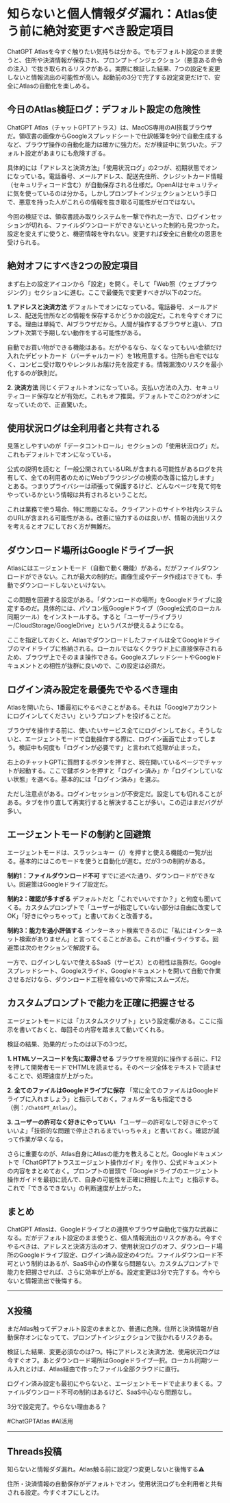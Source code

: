# 知らないと個人情報ダダ漏れ：Atlas使う前に絶対変更すべき設定項目

ChatGPT Atlasを今すぐ触りたい気持ちは分かる。でもデフォルト設定のまま使うと、住所や決済情報が保存され、プロンプトインジェクション（悪意ある命令の注入）で抜き取られるリスクがある。実際に検証した結果、7つの設定を変更しないと情報流出の可能性が高い。起動前の3分で完了する設定変更だけで、安全にAtlasの自動化を楽しめる。

## 今日のAtlas検証ログ：デフォルト設定の危険性

ChatGPT Atlas（チャットGPTアトラス）は、MacOS専用のAI搭載ブラウザだ。領収書の画像からGoogleスプレッドシートで仕訳帳簿を9分で自動生成するなど、ブラウザ操作の自動化能力は確かに強力だ。だが検証中に気づいた。デフォルト設定があまりにも危険すぎる。

具体的には「アドレスと決済方法」「使用状況ログ」の2つが、初期状態でオンになっている。電話番号、メールアドレス、配送先住所、クレジットカード情報（セキュリティコード含む）が自動保存される仕様だ。OpenAIはセキュリティに気を使っているのは分かる。しかしプロンプトインジェクションという手口で、悪意を持った人がこれらの情報を抜き取る可能性がゼロではない。

今回の検証では、領収書読み取りシステムを一撃で作れた一方で、ログインセッションが切れる、ファイルダウンロードができないといった制約も見つかった。設定を変えずに使うと、機密情報を守れない。変更すれば安全に自動化の恩恵を受けられる。

## 絶対オフにすべき2つの設定項目

まず右上の設定アイコンから「設定」を開く。そして「Web照（ウェブブラウジング）」セクションに進む。ここで最優先で変更すべきが以下の2つだ。

**1. アドレスと決済方法**
デフォルトでオンになっている。電話番号、メールアドレス、配送先住所などの情報を保存するかどうかの設定だ。これを今すぐオフにする。理由は単純で、AIブラウザだから。人間が操作するブラウザと違い、プロンプト次第で予期しない動作をする可能性がある。

自動でお買い物ができる機能はある。だがやるなら、なくなってもいい金額だけ入れたデビットカード（バーチャルカード）を1枚用意する。住所も自宅ではなく、コンビニ受け取りやレンタルお届け先を設定する。情報漏洩のリスクを最小化するのが鉄則だ。

**2. 決済方法**
同じくデフォルトオンになっている。支払い方法の入力、セキュリティコード保存などが有効だ。これもオフ推奨。デフォルトでこの2つがオンになっていたので、正直驚いた。

## 使用状況ログは全利用者と共有される

見落としやすいのが「データコントロール」セクションの「使用状況ログ」だ。これもデフォルトでオンになっている。

公式の説明を読むと「一般公開されているURLが含まれる可能性があるログを共有して、全ての利用者のためにWebブラウジングの検索の改善に協力します」とある。つまりプライバシーは頑張って保護するけど、どんなページを見て何をやっているかという情報は共有されるということだ。

これは業務で使う場合、特に問題になる。クライアントのサイトや社内システムのURLが含まれる可能性がある。改善に協力するのは良いが、情報の流出リスクを考えるとオフにしておく方が無難だ。

## ダウンロード場所はGoogleドライブ一択

Atlasにはエージェントモード（自動で動く機能）がある。だがファイルダウンロードができない。これが最大の制約だ。画像生成やデータ作成はできても、手動でダウンロードしないといけない。

この問題を回避する設定がある。「ダウンロードの場所」をGoogleドライブに設定するのだ。具体的には、パソコン版Googleドライブ（Google公式のローカル同期ツール）をインストールする。すると「ユーザー/ライブラリー/CloudStorage/GoogleDrive」というパスが使えるようになる。

ここを指定しておくと、Atlasでダウンロードしたファイルは全てGoogleドライブのマイドライブに格納される。ローカルではなくクラウド上に直接保存されるため、ブラウザ上でそのまま操作できる。GoogleスプレッドシートやGoogleドキュメントとの相性が抜群に良いので、この設定は必須だ。

## ログイン済み設定を最優先でやるべき理由

Atlasを開いたら、1番最初にやるべきことがある。それは「Googleアカウントにログインしてください」というプロンプトを投げることだ。

ブラウザを操作する前に、使いたいサービス全てにログインしておく。そうしないと、エージェントモードで自動操作する際に、ログイン画面で止まってしまう。検証中も何度も「ログインが必要です」と言われて処理が止まった。

右上のチャットGPTに質問するボタンを押すと、現在開いているページでチャットが起動する。ここで鍵ボタンを押すと「ログイン済み」か「ログインしていない状態」を選べる。基本的には「ログイン済み」を選ぶ。

ただし注意点がある。ログインセッションが不安定だ。設定しても切れることがある。タブを作り直して再実行すると解決することが多い。この辺はまだバグが多い。

## エージェントモードの制約と回避策

エージェントモードは、スラッシュキー（/）を押すと使える機能の一覧が出る。基本的にはこのモードを使うと自動化が進む。だが3つの制約がある。

**制約1：ファイルダウンロード不可**
すでに述べた通り、ダウンロードができない。回避策はGoogleドライブ設定だ。

**制約2：確認が多すぎる**
デフォルトだと「これでいいですか？」と何度も聞いてくる。カスタムプロンプトで「ユーザーが指定していない部分は自由に改変してOK」「好きにやっちゃって」と書いておくと改善する。

**制約3：能力を過小評価する**
インターネット検索できるのに「私にはインターネット検索がありません」と言ってくることがある。これが1番イライラする。回避策は次のセクションで解説する。

一方で、ログインしないで使えるSaaS（サービス）との相性は抜群だ。Googleスプレッドシート、Googleスライド、Googleドキュメントを開いて自動で作業させるだけなら、ダウンロード工程を経ないので非常にスムーズだ。

## カスタムプロンプトで能力を正確に把握させる

エージェントモードには「カスタムスクリプト」という設定欄がある。ここに指示を書いておくと、毎回その内容を踏まえて動いてくれる。

検証の結果、効果的だったのは以下の3つだ。

**1. HTMLソースコードを先に取得させる**
ブラウザを視覚的に操作する前に、F12を押して開発者モードでHTMLを読ませる。そのページ全体をテキストで読ませることで、処理速度が上がった。

**2. 全てのファイルはGoogleドライブに保存**
「常に全てのファイルはGoogleドライブに入れましょう」と指示しておく。フォルダー名も指定できる（例：`/ChatGPT_Atlas/`）。

**3. ユーザーの許可なく好きにやっていい**
「ユーザーの許可なしで好きにやっていいよ」「技術的な問題で停止されるまでいっちゃえ」と書いておく。確認が減って作業が早くなる。

さらに重要なのが、Atlas自身にAtlasの能力を教えることだ。Googleドキュメントで「ChatGPTアトラスエージェント操作ガイド」を作り、公式ドキュメントの内容をまとめておく。プロンプトの冒頭で「Googleドライブのエージェント操作ガイドを最初に読んで、自身の可能性を正確に把握した上で」と指示する。これで「できるできない」の判断速度が上がった。

## まとめ

ChatGPT Atlasは、Googleドライブとの連携やブラウザ自動化で強力な武器になる。だがデフォルト設定のまま使うと、個人情報流出のリスクがある。今すぐやるべきは、アドレスと決済方法のオフ、使用状況ログのオフ、ダウンロード場所のGoogleドライブ設定、ログイン済み設定の4つだ。ファイルダウンロード不可という制約はあるが、SaaS中心の作業なら問題ない。カスタムプロンプトで能力を把握させれば、さらに効率が上がる。設定変更は3分で完了する。今やらないと情報流出で後悔する。

---

## X投稿

まだAtlas触ってデフォルト設定のままとか、普通に危険。住所と決済情報が自動保存オンになってて、プロンプトインジェクションで抜かれるリスクある。

検証した結果、変更必須なのは7つ。特にアドレスと決済方法、使用状況ログは今すぐオフ。あとダウンロード場所はGoogleドライブ一択。ローカル同期ツール入れとけば、Atlas経由で作ったファイル全部クラウドに直行。

ログイン済み設定も最初にやらないと、エージェントモードで止まりまくる。ファイルダウンロード不可の制約はあるけど、SaaS中心なら問題なし。

3分で設定完了。やらない理由ある？

#ChatGPTAtlas #AI活用

---

## Threads投稿

知らないと情報ダダ漏れ。Atlas触る前に設定7つ変更しないと後悔する⚠️

住所・決済情報の自動保存がデフォルトでオン。使用状況ログも全利用者と共有される設定。今すぐオフにしとけ。
